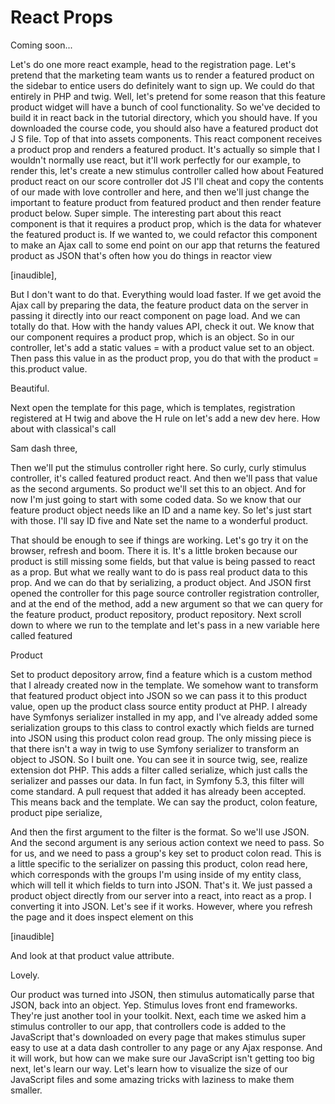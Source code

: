 # React Props

Coming soon...

Let's do one more react example, head to the registration page. Let's pretend that
the marketing team wants us to render a featured product on the sidebar to entice
users do definitely want to sign up. We could do that entirely in PHP and twig. Well,
let's pretend for some reason that this feature product widget will have a bunch of
cool functionality. So we've decided to build it in react back in the tutorial
directory, which you should have. If you downloaded the course code, you should also
have a featured product dot J S file. Top of that into assets components. This react
component receives a product prop and renders a featured product. It's actually so
simple that I wouldn't normally use react, but it'll work perfectly for our example,
to render this, let's create a new stimulus controller called how about Featured
product react on our score controller dot JS I'll cheat and copy the contents of our
made with love controller and here, and then we'll just change the important to
feature product from featured product and then render feature product below. Super
simple. The interesting part about this react component is that it requires a product
prop, which is the data for whatever the featured product is. If we wanted to, we
could refactor this component to make an Ajax call to some end point on our app that
returns the featured product as JSON that's often how you do things in reactor view

[inaudible],

But I don't want to do that. Everything would load faster. If we get avoid the Ajax
call by preparing the data, the feature product data on the server in passing it
directly into our react component on page load. And we can totally do that. How with
the handy values API, check it out. We know that our component requires a product
prop, which is an object. So in our controller, let's add a static values = with a
product value set to an object. Then pass this value in as the product prop, you do
that with the product = this.product value.

Beautiful.

Next open the template for this page, which is templates, registration registered at
H twig and above the H rule on let's add a new dev here. How about with classical's
call

Sam dash three,

Then we'll put the stimulus controller right here. So curly, curly stimulus
controller, it's called featured product react. And then we'll pass that value as the
second arguments. So product we'll set this to an object. And for now I'm just going
to start with some coded data. So we know that our feature product object needs like
an ID and a name key. So let's just start with those. I'll say ID five and Nate set
the name to a wonderful product.

That should be enough to see if things are working. Let's go try it on the browser,
refresh and boom. There it is. It's a little broken because our product is still
missing some fields, but that value is being passed to react as a prop. But what we
really want to do is pass real product data to this prop. And we can do that by
serializing, a product object. And JSON first opened the controller for this page
source controller registration controller, and at the end of the method, add a new
argument so that we can query for the feature product, product repository, product
repository. Next scroll down to where we run to the template and let's pass in a new
variable here called featured

Product

Set to product depository arrow, find a feature which is a custom method that I
already created now in the template. We somehow want to transform that featured
product object into JSON so we can pass it to this product value, open up the product
class source entity product at PHP. I already have Symfonys serializer installed in
my app, and I've already added some serialization groups to this class to control
exactly which fields are turned into JSON using this product colon read group. The
only missing piece is that there isn't a way in twig to use Symfony serializer to
transform an object to JSON. So I built one. You can see it in source twig, see,
realize extension dot PHP. This adds a filter called serialize, which just calls the
serializer and passes our data. In fun fact, in Symfony 5.3, this filter will come
standard. A pull request that added it has already been accepted. This means back and
the template. We can say the product, colon feature, product pipe serialize,

And then the first argument to the filter is the format. So we'll use JSON. And the
second argument is any serious action context we need to pass. So for us, and we need
to pass a group's key set to product colon read. This is a little specific to the
serializer on passing this product, colon read here, which corresponds with the
groups I'm using inside of my entity class, which will tell it which fields to turn
into JSON. That's it. We just passed a product object directly from our server into a
react, into react as a prop. I converting it into JSON. Let's see if it works.
However, where you refresh the page and it does inspect element on this

[inaudible]

And look at that product value attribute.

Lovely.

Our product was turned into JSON, then stimulus automatically parse that JSON, back
into an object. Yep. Stimulus loves front end frameworks. They're just another tool
in your toolkit. Next, each time we asked him a stimulus controller to our app, that
controllers code is added to the JavaScript that's downloaded on every page that
makes stimulus super easy to use at a data dash controller to any page or any Ajax
response. And it will work, but how can we make sure our JavaScript isn't getting too
big next, let's learn our way. Let's learn how to visualize the size of our
JavaScript files and some amazing tricks with laziness to make them smaller.

